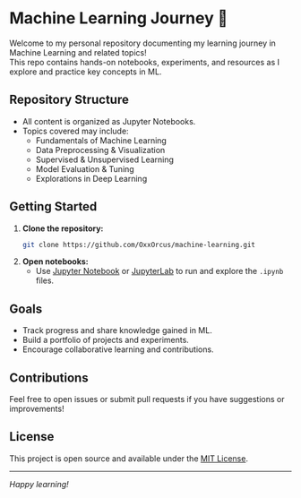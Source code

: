 # Machine Learning Journey 🚀

Welcome to my personal repository documenting my learning journey in Machine Learning and related topics!  
This repo contains hands-on notebooks, experiments, and resources as I explore and practice key concepts in ML.

## Repository Structure

- All content is organized as Jupyter Notebooks.
- Topics covered may include:
  - Fundamentals of Machine Learning
  - Data Preprocessing & Visualization
  - Supervised & Unsupervised Learning
  - Model Evaluation & Tuning
  - Explorations in Deep Learning

## Getting Started

1. **Clone the repository:**
   ```bash
   git clone https://github.com/OxxOrcus/machine-learning.git
   ```
2. **Open notebooks:**
   - Use [Jupyter Notebook](https://jupyter.org/) or [JupyterLab](https://jupyterlab.readthedocs.io/en/stable/) to run and explore the `.ipynb` files.

## Goals

- Track progress and share knowledge gained in ML.
- Build a portfolio of projects and experiments.
- Encourage collaborative learning and contributions.

## Contributions

Feel free to open issues or submit pull requests if you have suggestions or improvements!

## License

This project is open source and available under the [MIT License](LICENSE).

---

*Happy learning!*